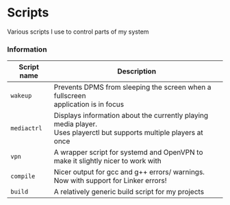 # Scripts
Various scripts I use to control parts of my system

### Information
| Script name | Description |
| ----------- | ----------- |
| `wakeup`    | Prevents DPMS from sleeping the screen when a fullscreen<br>application is in focus |
| `mediactrl` | Displays information about the currently playing media player.<br>Uses playerctl but supports multiple players at once |
| `vpn`       | A wrapper script for systemd and OpenVPN to make it slightly nicer to work with |
| `compile`   | Nicer output for gcc and g++ errors/ warnings. Now with support for Linker errors! |
| `build`     | A relatively generic build script for my projects |

